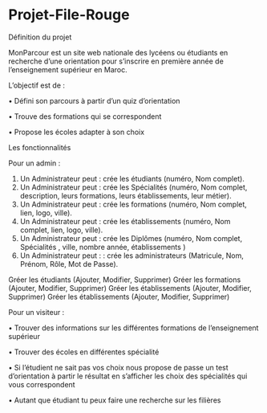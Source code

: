 ﻿# Projet-File-Rouge

Définition du projet

MonParcour est un site web nationale des lycéens ou étudiants en recherche d’une orientation pour s’inscrire en première année de l’enseignement supérieur en Maroc.

L’objectif est de :

•	Défini son parcours à partir d’un quiz d’orientation

•	Trouve des formations qui se correspondent 

•	Propose les écoles adapter à son choix

Les fonctionnalités

Pour un admin :

1.	Un Administrateur peut : crée les étudiants (numéro, Nom complet).
2.	 Un Administrateur peut : crée les Spécialités (numéro, Nom complet, description, leurs formations, leurs établissements, leur métier).
3.	Un Administrateur peut : crée les formations (numéro, Nom complet, lien, logo, ville).
4.	Un Administrateur peut : crée les établissements (numéro, Nom complet, lien, logo, ville).
5.	Un Administrateur peut : crée les Diplômes (numéro, Nom complet, Spécialités , ville, nombre année, établissements )
6.	Un Administrateur peut : : crée les administrateurs (Matricule, Nom, Prénom, Rôle, Mot de Passe).


Gréer les étudiants (Ajouter, Modifier, Supprimer)
Gréer les formations (Ajouter, Modifier, Supprimer)
Gréer les établissements (Ajouter, Modifier, Supprimer)
Gréer les établissements (Ajouter, Modifier, Supprimer)



Pour un visiteur :

•	Trouver des informations sur les différentes formations de l’enseignement supérieur 

•	Trouver des écoles en différentes spécialité

•	Si l’étudient ne sait pas vos choix   nous propose de passe un test d’orientation à partir le résultat en s’afficher les choix des spécialités qui vous correspondent 

•	Autant que étudiant tu peux faire une recherche sur les filières 

























